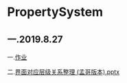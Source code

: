 # PropertySystem

## 一.2019.8.27

一.[作业](https://github.com/HexaemeronFsk/PropertySystem/blob/master/document/%E4%BD%9C%E4%B8%9A(2019.8.27).txt)

二.[界面对应层级关系整理 (孟哥版本).pptx](https://github.com/HexaemeronFsk/PropertySystem/blob/master/document/%E7%95%8C%E9%9D%A2%E5%AF%B9%E5%BA%94%E5%B1%82%E7%BA%A7%E5%85%B3%E7%B3%BB%E6%95%B4%E7%90%86%20(%E5%AD%9F%E5%93%A5%E7%89%88%E6%9C%AC).pptx)
